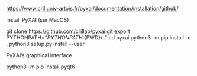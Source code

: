 https://www.cril.univ-artois.fr/pyxai/documentation/installation/github/

install PyXAI (sur MacOS)

git clone https://github.com/crillab/pyxai.git
export PYTHONPATH="${PYTHONPATH}:${PWD}/.."
cd pyxai
python3 -m pip install -e .
python3 setup.py install --user

PyXAI’s graphical interface

python3 -m pip install pyqt6